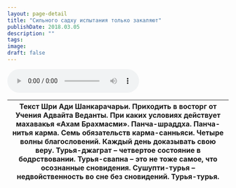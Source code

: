 ```yaml
---
layout: page-detail
title: "Сильного садху испытания только закаляют"
publishDate: 2018.03.05
description: ""
tags:
image:
draft: false
---
```


<audio title="2018.03.05 - Сильного садху испытания только закаляют.mp3" src="/upload/iblock/eaa/eaafcf211ad02cc3ea7745aa138064eb.mp3" controls=""></audio>

| Текст Шри Ади Шанкарачарьи.  Приходить в восторг от Учения Адвайта Веданты. При каких условиях действует махавакья «Ахам Брахмасми». Панча-шраддха. Панча-нитья карма. Семь обязательств карма-санньяси. Четыре волны благословений.  Каждый день доказывать свою веру. Турья-джаграт – четвертое состояние в бодрствовании. Турья-свапна – это не тоже самое, что осознанные сновидения. Сушупти-турья – недвойственность во сне без сновидений. Турья-турья. |
| -------------------------------------------------------------------------------------------------------------------------------------------------------------------------------------------------------------------------------------------------------------------------------------------------------------------------------------------------------------------------------------------------------------------------------------------------------------- |

  

